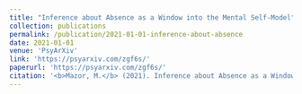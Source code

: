 ```yaml
---
title: "Inference about Absence as a Window into the Mental Self-Model"
collection: publications
permalink: /publication/2021-01-01-inference-about-absence
date: 2021-01-01
venue: 'PsyArXiv'
link: 'https://psyarxiv.com/zgf6s/'
paperurl: 'https://psyarxiv.com/zgf6s/'
citation: '<b>Mazor, M.</b> (2021). Inference about Absence as a Window into the Mental Self-Model.'
---
```

